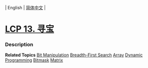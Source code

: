 | English | [简体中文](README.md) |

# [LCP 13. 寻宝](https://leetcode.cn/problems/xun-bao)
 ### Description

**Related Topics**  [Bit Manipulation](https://leetcode.cn/tag/bit-manipulation) [Breadth-First Search](https://leetcode.cn/tag/breadth-first-search) [Array](https://leetcode.cn/tag/array) [Dynamic Programming](https://leetcode.cn/tag/dynamic-programming) [Bitmask](https://leetcode.cn/tag/bitmask) [Matrix](https://leetcode.cn/tag/matrix) 